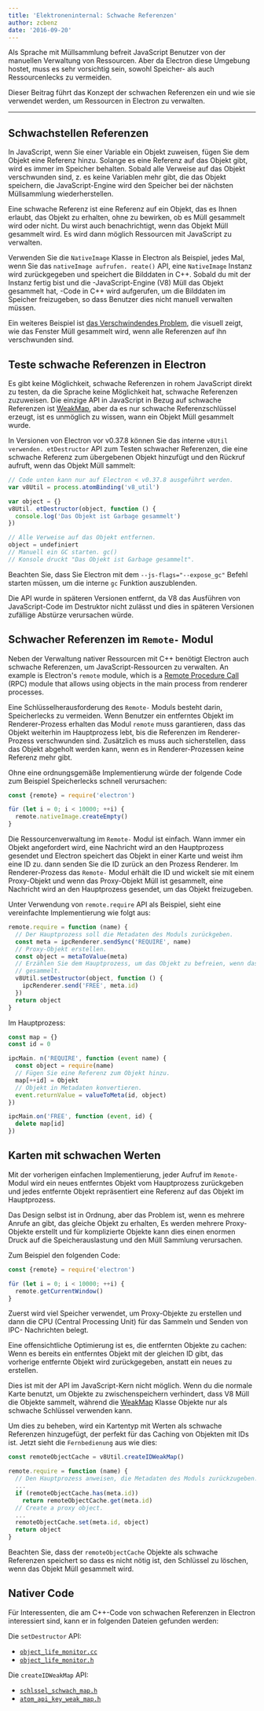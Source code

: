 ```yaml
---
title: 'Elektroneninternal: Schwache Referenzen'
author: zcbenz
date: '2016-09-20'
---
```


Als Sprache mit Müllsammlung befreit JavaScript Benutzer von der manuellen Verwaltung von Ressourcen. Aber da Electron diese Umgebung hostet, muss es sehr vorsichtig sein, sowohl Speicher- als auch Ressourcenlecks zu vermeiden.

Dieser Beitrag führt das Konzept der schwachen Referenzen ein und wie sie verwendet werden, um Ressourcen in Electron zu verwalten.

---

## Schwachstellen Referenzen

In JavaScript, wenn Sie einer Variable ein Objekt zuweisen, fügen Sie dem Objekt eine Referenz hinzu. Solange es eine Referenz auf das Objekt gibt, wird es immer im Speicher behalten. Sobald alle Verweise auf das Objekt verschwunden sind, z. es keine Variablen mehr gibt, die das Objekt speichern, die JavaScript-Engine wird den Speicher bei der nächsten Müllsammlung wiederherstellen.

Eine schwache Referenz ist eine Referenz auf ein Objekt, das es Ihnen erlaubt, das Objekt zu erhalten, ohne zu bewirken, ob es Müll gesammelt wird oder nicht. Du wirst auch benachrichtigt, wenn das Objekt Müll gesammelt wird. Es wird dann möglich Ressourcen mit JavaScript zu verwalten.

Verwenden Sie die `NativeImage` Klasse in Electron als Beispiel, jedes Mal, wenn Sie das `nativeImage aufrufen. reate()` API, eine `NativeImage` Instanz wird zurückgegeben und speichert die Bilddaten in C++. Sobald du mit der Instanz fertig bist und die -JavaScript-Engine (V8) Müll das Objekt gesammelt hat, -Code in C++ wird aufgerufen, um die Bilddaten im Speicher freizugeben, so dass Benutzer dies nicht manuell verwalten müssen.

Ein weiteres Beispiel ist [das Verschwindendes Problem](https://electronjs.org/docs/faq/#my-apps-windowtray-disappeared-after-a-few-minutes), die visuell zeigt, wie das Fenster Müll gesammelt wird, wenn alle Referenzen auf ihn verschwunden sind.

## Teste schwache Referenzen in Electron

Es gibt keine Möglichkeit, schwache Referenzen in rohem JavaScript direkt zu testen, da die Sprache keine Möglichkeit hat, schwache Referenzen zuzuweisen. Die einzige API in JavaScript in Bezug auf schwache Referenzen ist [WeakMap](https://developer.mozilla.org/en-US/docs/Web/JavaScript/Reference/Global_Objects/WeakMap), aber da es nur schwache Referenzschlüssel erzeugt, ist es unmöglich zu wissen, wann ein Objekt Müll gesammelt wurde.

In Versionen von Electron vor v0.37.8 können Sie das interne `v8Util verwenden. etDestructor` API zum Testen schwacher Referenzen, die eine schwache Referenz zum übergebenen Objekt hinzufügt und den Rückruf aufruft, wenn das Objekt Müll sammelt:

```javascript
// Code unten kann nur auf Electron < v0.37.8 ausgeführt werden.
var v8Util = process.atomBinding('v8_util')

var object = {}
v8Util. etDestructor(object, function () {
  console.log('Das Objekt ist Garbage gesammelt')
})

// Alle Verweise auf das Objekt entfernen.
object = undefiniert
// Manuell ein GC starten. gc()
// Konsole druckt "Das Objekt ist Garbage gesammelt".
```

Beachten Sie, dass Sie Electron mit dem `--js-flags="--expose_gc"` Befehl starten müssen, um die interne `gc` Funktion auszublenden.

Die API wurde in späteren Versionen entfernt, da V8 das Ausführen von JavaScript-Code im Destruktor nicht zulässt und dies in späteren Versionen zufällige Abstürze verursachen würde.

## Schwacher Referenzen im `Remote-` Modul

Neben der Verwaltung nativer Ressourcen mit C++ benötigt Electron auch schwache Referenzen, um JavaScript-Ressourcen zu verwalten. An example is Electron's `remote` module, which is a [Remote Procedure Call](https://en.wikipedia.org/wiki/Remote_procedure_call) (RPC) module that allows using objects in the main process from renderer processes.

Eine Schlüsselherausforderung des `Remote-` Moduls besteht darin, Speicherlecks zu vermeiden. Wenn Benutzer ein entferntes Objekt im Renderer-Prozess erhalten das Modul `remote` muss garantieren, dass das Objekt weiterhin im Hauptprozess lebt, bis die Referenzen im Renderer-Prozess verschwunden sind. Zusätzlich es muss auch sicherstellen, dass das Objekt abgeholt werden kann, wenn es in Renderer-Prozessen keine Referenz mehr gibt.

Ohne eine ordnungsgemäße Implementierung würde der folgende Code zum Beispiel Speicherlecks schnell verursachen:

```javascript
const {remote} = require('electron')

für (let i = 0; i < 10000; ++i) {
  remote.nativeImage.createEmpty()
}
```

Die Ressourcenverwaltung im `Remote-` Modul ist einfach. Wann immer ein Objekt angefordert wird, eine Nachricht wird an den Hauptprozess gesendet und Electron speichert das Objekt in einer Karte und weist ihm eine ID zu. dann senden Sie die ID zurück an den Prozess Renderer. Im Renderer-Prozess das `Remote-` Modul erhält die ID und wickelt sie mit einem Proxy-Objekt und wenn das Proxy-Objekt Müll ist gesammelt, eine Nachricht wird an den Hauptprozess gesendet, um das Objekt freizugeben.

Unter Verwendung von `remote.require` API als Beispiel, sieht eine vereinfachte Implementierung wie folgt aus:

```javascript
remote.require = function (name) {
  // Der Hauptprozess soll die Metadaten des Moduls zurückgeben.
  const meta = ipcRenderer.sendSync('REQUIRE', name)
  // Proxy-Objekt erstellen.
  const object = metaToValue(meta)
  // Erzählen Sie dem Hauptprozess, um das Objekt zu befreien, wenn das Proxy-Objekt Müll ist
  // gesammelt.
  v8Util.setDestructor(object, function () {
    ipcRenderer.send('FREE', meta.id)
  })
  return object
}
```

Im Hauptprozess:

```javascript
const map = {}
const id = 0

ipcMain. n('REQUIRE', function (event name) {
  const object = require(name)
  // Fügen Sie eine Referenz zum Objekt hinzu.
  map[++id] = Objekt
  // Objekt in Metadaten konvertieren.
  event.returnValue = valueToMeta(id, object)
})

ipcMain.on('FREE', function (event, id) {
  delete map[id]
})
```

## Karten mit schwachen Werten

Mit der vorherigen einfachen Implementierung, jeder Aufruf im `Remote-` Modul wird ein neues entferntes Objekt vom Hauptprozess zurückgeben und jedes entfernte Objekt repräsentiert eine Referenz auf das Objekt im Hauptprozess.

Das Design selbst ist in Ordnung, aber das Problem ist, wenn es mehrere Anrufe an gibt, das gleiche Objekt zu erhalten, Es werden mehrere Proxy-Objekte erstellt und für komplizierte Objekte kann dies einen enormen Druck auf die Speicherauslastung und den Müll Sammlung verursachen.

Zum Beispiel den folgenden Code:

```javascript
const {remote} = require('electron')

für (let i = 0; i < 10000; ++i) {
  remote.getCurrentWindow()
}
```

Zuerst wird viel Speicher verwendet, um Proxy-Objekte zu erstellen und dann die CPU (Central Processing Unit) für das Sammeln und Senden von IPC- Nachrichten belegt.

Eine offensichtliche Optimierung ist es, die entfernten Objekte zu cachen: Wenn es bereits ein entferntes Objekt mit der gleichen ID gibt, das vorherige entfernte Objekt wird zurückgegeben, anstatt ein neues zu erstellen.

Dies ist mit der API im JavaScript-Kern nicht möglich. Wenn du die normale Karte benutzt, um Objekte zu zwischenspeichern verhindert, dass V8 Müll die Objekte sammelt, während die [WeakMap](https://developer.mozilla.org/en-US/docs/Web/JavaScript/Reference/Global_Objects/WeakMap) Klasse Objekte nur als schwache Schlüssel verwenden kann.

Um dies zu beheben, wird ein Kartentyp mit Werten als schwache Referenzen hinzugefügt, der perfekt für das Caching von Objekten mit IDs ist. Jetzt sieht die `Fernbedienung` aus wie dies:

```javascript
const remoteObjectCache = v8Util.createIDWeakMap()

remote.require = function (name) {
  // Den Hauptprozess anweisen, die Metadaten des Moduls zurückzugeben.
  ...
  if (remoteObjectCache.has(meta.id))
    return remoteObjectCache.get(meta.id)
  // Create a proxy object.
  ...
  remoteObjectCache.set(meta.id, object)
  return object
}
```

Beachten Sie, dass der `remoteObjectCache` Objekte als schwache Referenzen speichert so dass es nicht nötig ist, den Schlüssel zu löschen, wenn das Objekt Müll gesammelt wird.

## Nativer Code

Für Interessenten, die am C++-Code von schwachen Referenzen in Electron interessiert sind, kann er in folgenden Dateien gefunden werden:

Die `setDestructor` API:

* [`object_life_monitor.cc`](https://github.com/electron/electron/blob/v1.3.4/atom/common/api/object_life_monitor.cc)
* [`object_life_monitor.h`](https://github.com/electron/electron/blob/v1.3.4/atom/common/api/object_life_monitor.h)

Die `createIDWeakMap` API:

* [`schlssel_schwach_map.h`](https://github.com/electron/electron/blob/v1.3.4/atom/common/key_weak_map.h)
* [`atom_api_key_weak_map.h`](https://github.com/electron/electron/blob/v1.3.4/atom/common/api/atom_api_key_weak_map.h)

